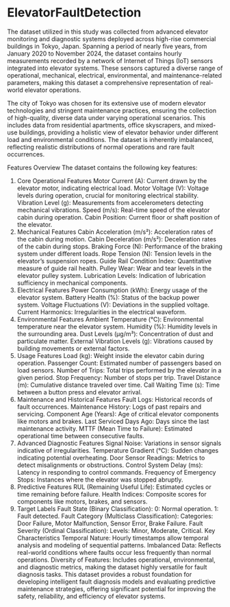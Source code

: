 # ElevatorFaultDetection

The dataset utilized in this study was collected from advanced elevator monitoring and diagnostic systems deployed across high-rise commercial buildings in Tokyo, Japan. Spanning a period of nearly five years, from January 2020 to November 2024, the dataset contains hourly measurements recorded by a network of Internet of Things (IoT) sensors integrated into elevator systems. These sensors captured a diverse range of operational, mechanical, electrical, environmental, and maintenance-related parameters, making this dataset a comprehensive representation of real-world elevator operations.

The city of Tokyo was chosen for its extensive use of modern elevator technologies and stringent maintenance practices, ensuring the collection of high-quality, diverse data under varying operational scenarios. This includes data from residential apartments, office skyscrapers, and mixed-use buildings, providing a holistic view of elevator behavior under different load and environmental conditions. The dataset is inherently imbalanced, reflecting realistic distributions of normal operations and rare fault occurrences.

Features Overview
The dataset contains the following key features:

1. Core Operational Features
Motor Current (A): Current drawn by the elevator motor, indicating electrical load.
Motor Voltage (V): Voltage levels during operation, crucial for monitoring electrical stability.
Vibration Level (g): Measurements from accelerometers detecting mechanical vibrations.
Speed (m/s): Real-time speed of the elevator cabin during operation.
Cabin Position: Current floor or shaft position of the elevator.
2. Mechanical Features
Cabin Acceleration (m/s²): Acceleration rates of the cabin during motion.
Cabin Deceleration (m/s²): Deceleration rates of the cabin during stops.
Braking Force (N): Performance of the braking system under different loads.
Rope Tension (N): Tension levels in the elevator’s suspension ropes.
Guide Rail Condition Index: Quantitative measure of guide rail health.
Pulley Wear: Wear and tear levels in the elevator pulley system.
Lubrication Levels: Indication of lubrication sufficiency in mechanical components.
3. Electrical Features
Power Consumption (kWh): Energy usage of the elevator system.
Battery Health (%): Status of the backup power system.
Voltage Fluctuations (V): Deviations in the supplied voltage.
Current Harmonics: Irregularities in the electrical waveform.
4. Environmental Features
Ambient Temperature (°C): Environmental temperature near the elevator system.
Humidity (%): Humidity levels in the surrounding area.
Dust Levels (µg/m³): Concentration of dust and particulate matter.
External Vibration Levels (g): Vibrations caused by building movements or external factors.
5. Usage Features
Load (kg): Weight inside the elevator cabin during operation.
Passenger Count: Estimated number of passengers based on load sensors.
Number of Trips: Total trips performed by the elevator in a given period.
Stop Frequency: Number of stops per trip.
Travel Distance (m): Cumulative distance traveled over time.
Call Waiting Time (s): Time between a button press and elevator arrival.
6. Maintenance and Historical Features
Fault Logs: Historical records of fault occurrences.
Maintenance History: Logs of past repairs and servicing.
Component Age (Years): Age of critical elevator components like motors and brakes.
Last Serviced Days Ago: Days since the last maintenance activity.
MTTF (Mean Time to Failure): Estimated operational time between consecutive faults.
7. Advanced Diagnostic Features
Signal Noise: Variations in sensor signals indicative of irregularities.
Temperature Gradient (°C): Sudden changes indicating potential overheating.
Door Sensor Readings: Metrics to detect misalignments or obstructions.
Control System Delay (ms): Latency in responding to control commands.
Frequency of Emergency Stops: Instances where the elevator was stopped abruptly.
8. Predictive Features
RUL (Remaining Useful Life): Estimated cycles or time remaining before failure.
Health Indices: Composite scores for components like motors, brakes, and sensors.
9. Target Labels
Fault State (Binary Classification):
0: Normal operation.
1: Fault detected.
Fault Category (Multiclass Classification):
Categories: Door Failure, Motor Malfunction, Sensor Error, Brake Failure.
Fault Severity (Ordinal Classification):
Levels: Minor, Moderate, Critical.
Key Characteristics
Temporal Nature: Hourly timestamps allow temporal analysis and modeling of sequential patterns.
Imbalanced Data: Reflects real-world conditions where faults occur less frequently than normal operations.
Diversity of Features: Includes operational, environmental, and diagnostic metrics, making the dataset highly versatile for fault diagnosis tasks.
This dataset provides a robust foundation for developing intelligent fault diagnosis models and evaluating predictive maintenance strategies, offering significant potential for improving the safety, reliability, and efficiency of elevator systems.
